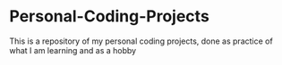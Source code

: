 # Personal-Coding-Projects
This is a repository of my personal coding projects, done as practice of what I am learning and as a hobby
